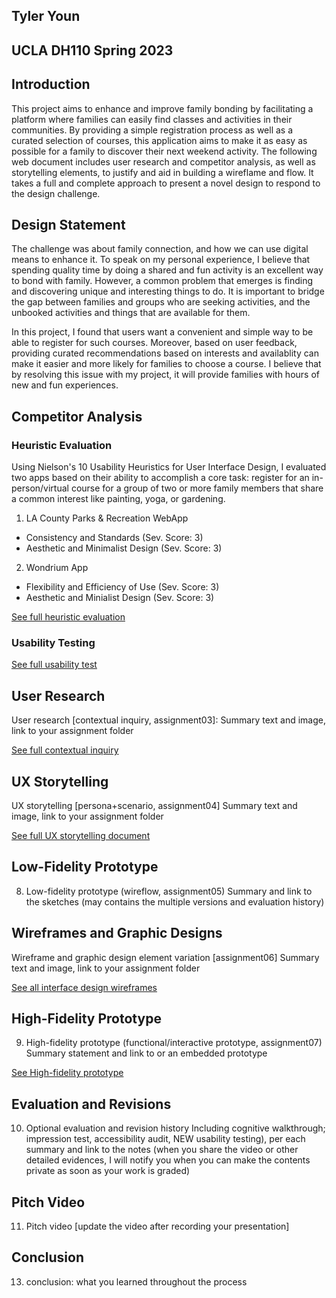
## Tyler Youn

## UCLA DH110 Spring 2023

## Introduction 

This project aims to enhance and improve family bonding by facilitating a platform where families can easily find classes and activities in their communities. By providing a simple registration process as well as a curated selection of courses, this application aims to make it as easy as possible for a family to discover their next weekend activity. The following web document includes user research and competitor analysis, as well as storytelling elements, to justify and aid in building a wireflame and flow. It takes a full and complete approach to present a novel design to respond to the design challenge.  

## Design Statement

The challenge was about family connection, and how we can use digital means to enhance it. To speak on my personal experience, I believe that spending quality time by doing a shared and fun activity is an excellent way to bond with family. However, a common problem that emerges is finding and discovering unique and interesting things to do. It is important to bridge the gap between families and groups who are seeking activities, and the unbooked activities and things that are available for them. 

In this project, I found that users want a convenient and simple way to be able to register for such courses. Moreover, based on user feedback, providing curated recommendations based on interests and availablity can make it easier and more likely for families to choose a course. I believe that by resolving this issue with my project, it will provide families with hours of new and fun experiences. 

## Competitor Analysis 

### Heuristic Evaluation

Using Nielson's 10 Usability Heuristics for User Interface Design, I evaluated two apps based on their ability to accomplish a core task: register for an in-person/virtual course for a group of two or more family members that share a common interest like painting, yoga, or gardening. 

1. LA County Parks & Recreation WebApp
 - Consistency and Standards (Sev. Score: 3)
 - Aesthetic and Minimalist Design (Sev. Score: 3)
2. Wondrium App
- Flexibility and Efficiency of Use (Sev. Score: 3)
- Aesthetic and Minialist Design (Sev. Score: 3)

[See full heuristic evaluation]()

### Usability Testing

[See full usability test]()

## User Research

User research [contextual inquiry, assignment03]:
Summary text and image, link to your assignment folder

[See full contextual inquiry]()

## UX Storytelling

UX storytelling [persona+scenario, assignment04]
Summary text and image, link to your assignment folder

[See full UX storytelling document]()


## Low-Fidelity Prototype

8) Low-fidelity prototype (wireflow, assignment05)
Summary and link to the sketches (may contains the multiple versions and evaluation history)


## Wireframes and Graphic Designs

Wireframe and graphic design element variation [assignment06]
Summary text and image, link to your assignment folder

[See all interface design wireframes]()

## High-Fidelity Prototype

9) High-fidelity prototype (functional/interactive prototype, assignment07)
Summary statement and link to or an embedded prototype

[See High-fidelity prototype]()

## Evaluation and Revisions
10) Optional evaluation and revision history 
Including cognitive walkthrough; impression test, accessibility audit, NEW usability testing), per each summary and link to the notes (when you share the video or other detailed evidences, I will notify you when you can make the contents private as soon as your work is graded)

## Pitch Video
11) Pitch video [update the video after recording your presentation]

## Conclusion
13) conclusion: what you learned throughout the process



